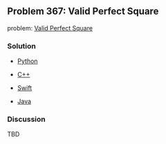 ## Problem 367: Valid Perfect Square

problem: [Valid Perfect Square](https://leetcode.com/problems/valid-perfect-square/)

### Solution

- [Python](../python/problem367.py)

- [C++](../cpp/problem367.cpp)

- [Swift](../swift/problem367.swift)

- [Java](../java/problem367.java)

### Discussion

TBD

